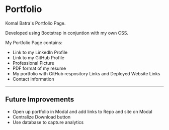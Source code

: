 # Portfolio

Komal Batra's Portfolio Page. 

Developed using Bootstrap in conjuntion with my own CSS. 

My Portfolio Page contains:

 - Link to my LinkedIn Profile
 - Link to my GitHub Profile
 - Professional Picture
 - PDF format of my resume 
 - My portfolio with GitHub respository Links and Deployed Website Links
 - Contact Information

- - -
 ## Future Improvements
 * Open up portfolio in Modal and add links to Repo and site on Modal
 * Centralize Download button
 * Use database to capture analytics

